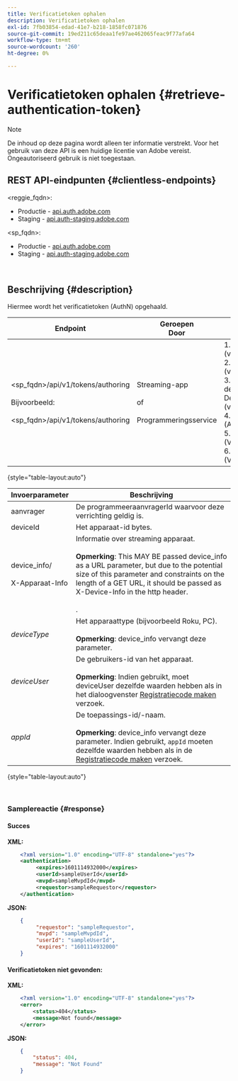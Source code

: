 ```yaml
---
title: Verificatietoken ophalen
description: Verificatietoken ophalen
exl-id: 7fb03854-edad-41e7-b218-1858fc071876
source-git-commit: 19ed211c65deaa1fe97ae462065feac9f77afa64
workflow-type: tm+mt
source-wordcount: '260'
ht-degree: 0%

---
```


# Verificatietoken ophalen {#retrieve-authentication-token}

>[!NOTE]
>
>De inhoud op deze pagina wordt alleen ter informatie verstrekt. Voor het gebruik van deze API is een huidige licentie van Adobe vereist. Ongeautoriseerd gebruik is niet toegestaan.

## REST API-eindpunten {#clientless-endpoints}

&lt;reggie_fqdn>:

* Productie - [api.auth.adobe.com](http://api.auth.adobe.com/)
* Staging - [api.auth-staging.adobe.com](http://api.auth-staging.adobe.com/)

&lt;sp_fqdn>:

* Productie - [api.auth.adobe.com](http://api.auth.adobe.com/)
* Staging - [api.auth-staging.adobe.com](http://api.auth-staging.adobe.com/)

</br>

## Beschrijving {#description}

Hiermee wordt het verificatietoken (AuthN) opgehaald.

| Endpoint | Geroepen  </br>Door | Invoer   </br>Params | HTTP  </br>Methode | Antwoord | HTTP  </br>Antwoord |
| --- | --- | --- | --- | --- | --- |
| &lt;sp_fqdn>/api/v1/tokens/authoring</br></br>Bijvoorbeeld:</br></br>&lt;sp_fqdn>/api/v1/tokens/authoring | Streaming-app</br></br>of</br></br>Programmeringsservice | 1. Aanvrager (verplicht)</br>2.  deviceId (verplicht)</br>3.  device_info/X-Device-Info (verplicht)</br>4.  _deviceType_ (Afgekeurd)</br>5.  _deviceUser_ (Verouderd)</br>6.  _appId_ (Verouderd) | GET | XML of JSON met verificatiegegevens of foutdetails als dit mislukt. | 200 - Geslaagd.  </br>404 - token niet gevonden  </br>410 - token verlopen |

{style="table-layout:auto"}


| Invoerparameter | Beschrijving |
| --- | --- |
| aanvrager | De programmeeraanvragerId waarvoor deze verrichting geldig is. |
| deviceId | Het apparaat-id bytes. |
| device_info/</br></br>X-Apparaat-Info | Informatie over streaming apparaat.</br></br>**Opmerking**: This MAY BE passed device_info as a URL parameter, but due to the potential size of this parameter and constraints on the length of a GET URL, it should be passed as X-Device-Info in the http header. </br></br><!--See the full details in [Passing Device and Connection Information](http://tve.helpdocsonline.com/passing-device-information)-->. |
| _deviceType_ | Het apparaattype (bijvoorbeeld Roku, PC).</br></br>**Opmerking**: device_info vervangt deze parameter. |
| _deviceUser_ | De gebruikers-id van het apparaat.</br></br>**Opmerking**: Indien gebruikt, moet deviceUser dezelfde waarden hebben als in het dialoogvenster [Registratiecode maken](/help/authentication/registration-code-request.md) verzoek. |
| _appId_ | De toepassings-id/-naam. </br></br>**Opmerking**: device_info vervangt deze parameter. Indien gebruikt, `appId` moeten dezelfde waarden hebben als in de [Registratiecode maken](/help/authentication/registration-code-request.md) verzoek. |

{style="table-layout:auto"}

</br>

### Samplereactie {#response}



#### Succes

**XML:**

```XML
    <?xml version="1.0" encoding="UTF-8" standalone="yes"?>
    <authentication>
         <expires>1601114932000</expires>
         <userId>sampleUserId</userId>
         <mvpd>sampleMvpdId</mvpd>
         <requestor>sampleRequestor</requestor>
    </authentication>
```


**JSON:**

```JSON
    {
         "requestor": "sampleRequestor",
         "mvpd": "sampleMvpdId",
         "userId": "sampleUserId",
         "expires": "1601114932000"
    }
```





#### Verificatietoken niet gevonden:

**XML:**

```XML
    <?xml version="1.0" encoding="UTF-8" standalone="yes"?>
    <error>
        <status>404</status>
        <message>Not found</message>
    </error>
```


**JSON:**

```JSON
    {
        "status": 404,
        "message": "Not Found"
    }
```

